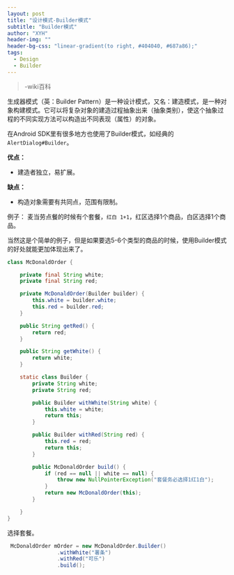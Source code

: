 ```yaml
---
layout: post
title: "设计模式-Builder模式"
subtitle: "Builder模式"
author: "XYH"
header-img: ""
header-bg-css: "linear-gradient(to right, #404040, #687a86);"
tags: 
  - Design
  - Builder
---
```


> -wiki百科

生成器模式（英：Builder Pattern）是一种设计模式，又名：建造模式，是一种对象构建模式。它可以将复杂对象的建造过程抽象出来（抽象类别），使这个抽象过程的不同实现方法可以构造出不同表现（属性）的对象。

在Android SDK里有很多地方也使用了Builder模式，如经典的`AlertDialog#Builder`。

**优点：**
* 建造者独立，易扩展。

**缺点：**
* 构造对象需要有共同点，范围有限制。

例子：
麦当劳点餐的时候有个套餐，`红白 1+1`，红区选择1个商品，白区选择1个商品。

当然这是个简单的例子，但是如果要选5-6个类型的商品的时候，使用Builder模式的好处就能更加体现出来了。


```java
class McDonaldOrder {

    private final String white;
    private final String red;

    private McDonaldOrder(Builder builder) {
        this.white = builder.white;
        this.red = builder.red;
    }

    public String getRed() {
        return red;
    }

    public String getWhite() {
        return white;
    }

    static class Builder {
        private String white;
        private String red;

        public Builder withWhite(String white) {
            this.white = white;
            return this;
        }

        public Builder withRed(String red) {
            this.red = red;
            return this;
        }

        public McDonaldOrder build() {
            if (red == null || white == null) {
                throw new NullPointerException("套餐务必选择1红1白");
            }
            return new McDonaldOrder(this);
        }

    }
}
```

选择套餐。

```java
 McDonaldOrder mOrder = new McDonaldOrder.Builder()
                .withWhite("薯条")
                .withRed("可乐")
                .build();
```






